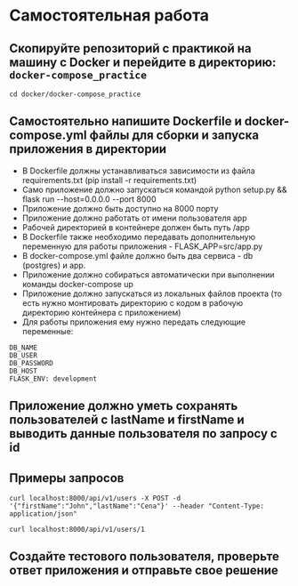 # Самостоятельная работа

## Скопируйте репозиторий с практикой на машину с Docker и перейдите в директорию: `docker-compose_practice`

`cd docker/docker-compose_practice`

## Самостоятельно напишите Dockerfile и docker-compose.yml файлы для сборки и запуска приложения в директории

- В Dockerfile должны устанавливаться зависимости из файла requirements.txt (pip install -r requirements.txt)
- Само приложение должно запускаться командой python setup.py && flask run --host=0.0.0.0 --port 8000
- Приложение должно быть доступно на 8000 порту
- Приложение должно работать от имени пользователя app
- Рабочей директорией в контейнере должен быть путь /app
- В Dockerfile также необходимо передавать дополнительную переменную для работы приложения - FLASK_APP=src/app.py
- В docker-compose.yml файле должно быть два сервиса - db (postgres) и app.
- Приложение должно собираться автоматически при выполнении команды docker-compose up
- Приложение должно запускаться из локальных файлов проекта (то есть нужно монтировать директорию с кодом в рабочую директорию контейнера с приложением)
- Для работы приложения ему нужно передать следующие переменные:

```text
DB_NAME
DB_USER
DB_PASSWORD
DB_HOST
FLASK_ENV: development
```

## Приложение должно уметь сохранять пользователей с lastName и firstName и выводить данные пользователя по запросу с id

## Примеры запросов

`curl localhost:8000/api/v1/users -X POST -d '{"firstName":"John","lastName":"Cena"}' --header "Content-Type: application/json"`

`curl localhost:8000/api/v1/users/1`

## Создайте тестового пользователя, проверьте ответ приложения и отправьте свое решение
